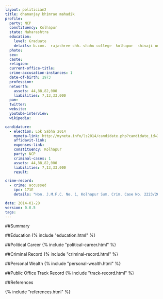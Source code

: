 ```yaml
---
layout: politician2
title: dhananjay bhimrao mahadik
profile: 
  party: NCP
  constituency: Kolhapur
  state: Maharashtra
  education: 
    level: Graduate
    details: b.com.  rajashree chh. shahu college  kolhapur  shivaji university  kolhapur  march 1998
  photo: 
  sex: 
  caste: 
  religion: 
  current-office-title: 
  crime-accusation-instances: 1
  date-of-birth: 1973
  profession: 
  networth: 
    assets: 44,88,82,000
    liabilities: 7,13,33,000
  pan: 
  twitter: 
  website: 
  youtube-interview: 
  wikipedia: 

candidature: 
  - election: Lok Sabha 2014
    myneta-link: http://myneta.info/ls2014/candidate.php?candidate_id=3532
    affidavit-link: 
    expenses-link: 
    constituency: Kolhapur 
    party: NCP
    criminal-cases: 1
    assets: 44,88,82,000
    liabilities: 7,13,33,000
    result:  

crime-record: 
  - crime: accussed
    ipc: 171E
    details: "Hon. J.M.F.C. No. 1, Kolhapur Sum. Crim. Case No. 2223/2010 28/07/2010" 

date: 2014-01-28
version: 0.0.5
tags: 
---
```

##Summary


##Education
{% include "education.html" %}


##Political Career
{% include "political-career.html" %}


##Criminal Record
{% include "criminal-record.html" %}


##Personal Wealth
{% include "personal-wealth.html" %}


##Public Office Track Record
{% include "track-record.html" %}


##References


{% include "references.html" %}